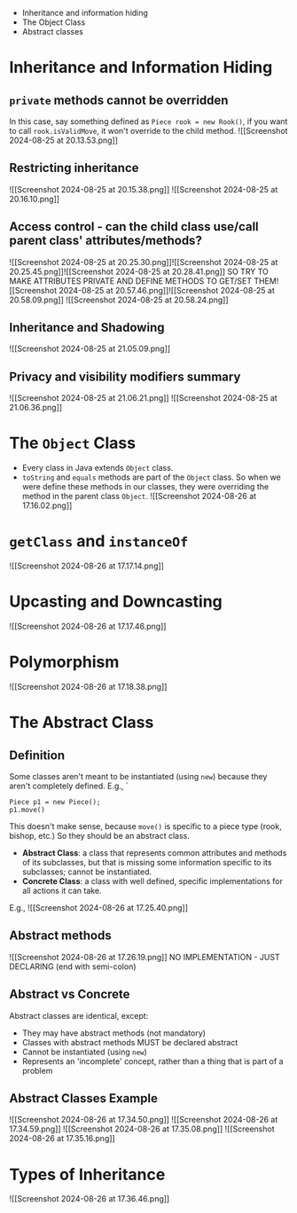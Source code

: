 - Inheritance and information hiding
- The Object Class
- Abstract classes
# Inheritance and Information Hiding
## `private` methods cannot be overridden
In this case, say something defined as `Piece rook = new Rook()`, if you want to call `rook.isValidMove`, it won't override to the child method.
![[Screenshot 2024-08-25 at 20.13.53.png]]
## Restricting inheritance
![[Screenshot 2024-08-25 at 20.15.38.png]]
![[Screenshot 2024-08-25 at 20.16.10.png]]
## Access control - can the child class use/call parent class' attributes/methods?
![[Screenshot 2024-08-25 at 20.25.30.png]]![[Screenshot 2024-08-25 at 20.25.45.png]]![[Screenshot 2024-08-25 at 20.28.41.png]]
SO TRY TO MAKE ATTRIBUTES PRIVATE AND DEFINE METHODS TO GET/SET THEM![[Screenshot 2024-08-25 at 20.57.46.png]]![[Screenshot 2024-08-25 at 20.58.09.png]]
![[Screenshot 2024-08-25 at 20.58.24.png]]
## Inheritance and Shadowing
![[Screenshot 2024-08-25 at 21.05.09.png]]
## Privacy and visibility modifiers summary
![[Screenshot 2024-08-25 at 21.06.21.png]]
![[Screenshot 2024-08-25 at 21.06.36.png]]
# The `Object` Class
- Every class in Java extends `Object` class.
- `toString` and `equals` methods are part of the `Object` class. So when we were define these methods in our classes, they were overriding the method in the parent class `Object`.
![[Screenshot 2024-08-26 at 17.16.02.png]]
# `getClass` and `instanceOf`
![[Screenshot 2024-08-26 at 17.17.14.png]]
# Upcasting and Downcasting
![[Screenshot 2024-08-26 at 17.17.46.png]]
# Polymorphism
![[Screenshot 2024-08-26 at 17.18.38.png]]
# The Abstract Class
## Definition
Some classes aren't meant to be instantiated (using `new`) because they aren't completely defined. E.g., `
```
Piece p1 = new Piece();
p1.move()
```
This doesn't make sense, because `move()` is specific to a piece type (rook, bishop, etc.)
So they should be an abstract class.

- **Abstract Class**: a class that represents common attributes and methods of its subclasses, but that is missing some information specific to its subclasses; cannot be instantiated.
- **Concrete Class**: a class with well defined, specific implementations for all actions it can take.

E.g.,
![[Screenshot 2024-08-26 at 17.25.40.png]]
## Abstract methods
![[Screenshot 2024-08-26 at 17.26.19.png]]
NO IMPLEMENTATION - JUST DECLARING (end with semi-colon)
## Abstract vs Concrete
Abstract classes are identical, except:
- They may have abstract methods (not mandatory)
- Classes with abstract methods MUST be declared abstract
- Cannot be instantiated (using `new`)
- Represents an 'incomplete' concept, rather than a thing that is part of a problem
## Abstract Classes Example
![[Screenshot 2024-08-26 at 17.34.50.png]]
![[Screenshot 2024-08-26 at 17.34.59.png]]
![[Screenshot 2024-08-26 at 17.35.08.png]]
![[Screenshot 2024-08-26 at 17.35.16.png]]
# Types of Inheritance
![[Screenshot 2024-08-26 at 17.36.46.png]]